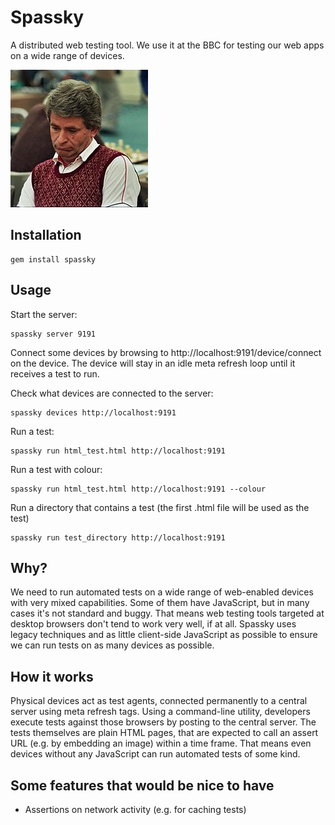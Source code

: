 Spassky
=======
A distributed web testing tool. We use it at the BBC for testing our web apps on a wide range of devices.

![Spassky](https://github.com/BBC/spassky/raw/master/spassky.jpg)

Installation
------------

```
gem install spassky
```

Usage
-----

Start the server:

```
spassky server 9191
```

Connect some devices by browsing to http://localhost:9191/device/connect on the device. The device will stay in an idle meta refresh loop until it receives a test to run.

Check what devices are connected to the server:

```
spassky devices http://localhost:9191
```

Run a test:

```
spassky run html_test.html http://localhost:9191
```

Run a test with colour:

```
spassky run html_test.html http://localhost:9191 --colour
```

Run a directory that contains a test (the first .html file will be used as the test)

```
spassky run test_directory http://localhost:9191
```

Why?
----
We need to run automated tests on a wide range of web-enabled devices with very mixed capabilities. Some of them have JavaScript, but in many cases it's not standard and buggy. That means web testing tools targeted at desktop browsers don't tend to work very well, if at all. Spassky uses legacy techniques and as little client-side JavaScript as possible to ensure we can run tests on as many devices as possible.

How it works
------------
Physical devices act as test agents, connected permanently to a central server using meta refresh tags. Using a command-line utility, developers execute tests against those browsers by posting to the central server. The tests themselves are plain HTML pages, that are expected to call an assert URL (e.g. by embedding an image) within a time frame. That means even devices without any JavaScript can run automated tests of some kind.

Some features that would be nice to have
----------------------------------------
- Assertions on network activity (e.g. for caching tests)
